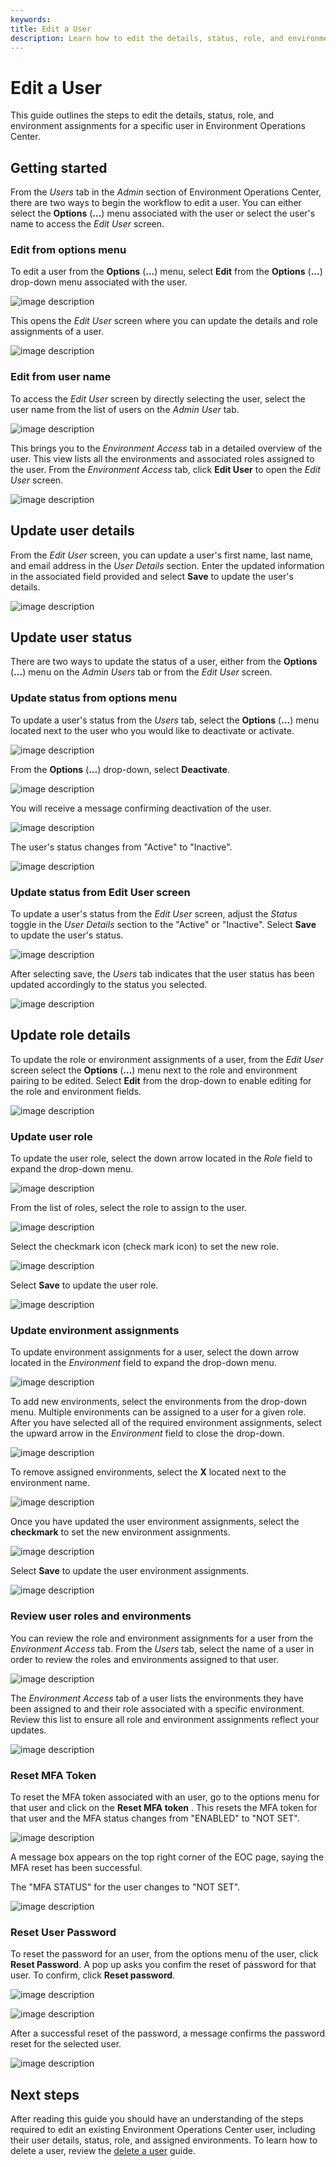 ```yaml
---
keywords:
title: Edit a User
description: Learn how to edit the details, status, role, and environment assignments for users in Environment Operations Center.
---
```

# Edit a User

This guide outlines the steps to edit the details, status, role, and environment assignments for a specific user in Environment Operations Center.

## Getting started

From the *Users* tab in the *Admin* section of Environment Operations Center, there are two ways to begin the workflow to edit a user. You can either select the **Options** (**...**) menu associated with the user or select the user's name to access the *Edit User* screen.

### Edit from options menu

To edit a user from the **Options** (**...**) menu, select **Edit** from the **Options** (**...**) drop-down menu associated with the user.

![image description](images/edit-user-options.png)

This opens the *Edit User* screen where you can update the details and role assignments of a user.

![image description](images/edit-user-tab.png)

### Edit from user name

To access the *Edit User* screen by directly selecting the user, select the user name from the list of users on the *Admin* *User* tab.

![image description](images/edit-select-username.png)

This brings you to the *Environment Access* tab in a detailed overview of the user. This view lists all the environments and associated roles assigned to the user. From the *Environment Access* tab, click **Edit User** to open the *Edit User* screen.

![image description](images/edit-select-edituser.png)

## Update user details

From the *Edit User* screen, you can update a user's first name, last name, and email address in the *User Details* section. Enter the updated information in the associated field provided and select **Save** to update the user's details.

![image description](images/edit-user-details.png)

## Update user status

There are two ways to update the status of a user, either from the **Options** (**...**) menu on the *Admin* *Users* tab or from the *Edit User* screen.

### Update status from options menu

To update a user's status from the *Users* tab, select the **Options** (**...**) menu located next to the user who you would like to deactivate or activate.

![image description](images/edit-option-menu.png)

From the **Options** (**...**) drop-down, select **Deactivate**.

![image description](images/edit-deactivate.png)

You will receive a message confirming deactivation of the user.

![image description](images/edit-deactivate-confirmation.png)

The user's status changes from "Active" to "Inactive".

![image description](images/edit-inactive-status.png)

### Update status from Edit User screen

To update a user's status from the *Edit User* screen, adjust the *Status* toggle in the *User Details* section to the "Active" or "Inactive". Select **Save** to update the user's status.

![image description](images/edit-user-inactive.png)

After selecting save, the *Users* tab indicates that the user status has been updated accordingly to the status you selected.

![image description](images/edit-inactive-status2.png)

## Update role details

To update the role or environment assignments of a user, from the *Edit User* screen select the **Options** (**...**) menu next to the role and environment pairing to be edited. Select **Edit** from the drop-down to enable editing for the role and environment fields.

![image description](images/edit-roledetails.png)

### Update user role

To update the user role, select the down arrow located in the *Role* field to expand the drop-down menu.

![image description](images/edit-role-arrow.png)

From the list of roles, select the role to assign to the user.

![image description](images/edit-select-role.png)

Select the checkmark icon (check mark icon) to set the new role.

![image description](images/edit-role-checkmark.png)

Select **Save** to update the user role.

![image description](images/edit-save-role.png)

### Update environment assignments

To update environment assignments for a user, select the down arrow located in the *Environment* field to expand the drop-down menu.

![image description](images/edit-env-arrow.png)

To add new environments, select the environments from the drop-down menu. Multiple environments can be assigned to a user for a given role. After you have selected all of the required environment assignments, select the upward arrow in the *Environment* field to close the drop-down.

![image description](images/edit-select-envs.png)

To remove assigned environments, select the **X** located next to the environment name.

![image description](images/edit-delete-envs.png)

Once you have updated the user environment assignments, select the **checkmark** to set the new environment assignments.

![image description](images/edit-env-checkmark.png)

Select **Save** to update the user environment assignments.

![image description](images/edit-save-envs.png)

### Review user roles and environments

You can review the role and environment assignments for a user from the *Environment Access* tab. From the *Users* tab, select the name of a user in order to review the roles and environments assigned to that user.

![image description](images/edit-select-username.png)

The *Environment Access* tab of a user lists the environments they have been assigned to and their role associated with a specific environment. Review this list to ensure all role and environment assignments reflect your updates.

![image description](images/edit-review-details.png)


### Reset MFA Token

To reset the MFA token associated with an user, go to the options menu for that user and click on the  **Reset MFA token** . This resets the MFA token for that user and the MFA status changes from "ENABLED" to "NOT SET".

![image description](images/reset-mfa-button.png)

A message box appears on the top right corner of the EOC page, saying the MFA reset has been successful.

The "MFA STATUS" for the user changes to "NOT SET".

![image description](images/mfa-not-set.png)

### Reset User Password

To reset the password for an user, from the options menu of the user, click **Reset Password**. A pop up asks you confim the reset of password for that user. To confirm, click **Reset password**.

![image description](images/reset-password.png)

![image description](images/reset-password-conf.png)

After a successful reset of the password, a message confirms the password reset for the selected user.

![image description](images/reset-password-conf-message.png)

## Next steps

After reading this guide you should have an understanding of the steps required to edit an existing Environment Operations Center user, including their user details, status, role, and assigned environments. To learn how to delete a user, review the [delete a user](delete-user.md) guide.
